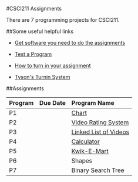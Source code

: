#CSCI211 Assignments

There are 7 programming projects for CSCI211.

##Some useful helpful links

* [Get software you need to do the assignments](https://github.com/CSUChico-CSCI211/CSCI211-Course-Materials/blob/master/Assignments/Software.md "Software")

* [Test a Program](https://github.com/CSUChico-CSCI211/CSCI211-Course-Materials/blob/master/Assignments/Testing.md "Testing")

* [How to turn in your assignment](https://github.com/CSUChico-CSCI211/CSCI211-Course-Materials/blob/master/Assignments/Turnin.md "How to Turnin")

* [Tyson's Turnin System](https://turnin.ecst.csuchico.edu/ "Turnin")

##Assignments

|Program | Due Date | Program Name |
|:-------|----------|:-------------|
|P1      |          |[Chart](https://github.com/CSUChico-CSCI211/CSCI211-Course-Materials/blob/master/Assignments/Chart.md "Chart")        |
|P2      |          |[Video Rating System](https://github.com/CSUChico-CSCI211/CSCI211-Course-Materials/blob/master/Assignments/VideoRatingSystem.md "Video Rating System")         |
|P3      |          |[Linked List of Videos](https://github.com/CSUChico-CSCI211/CSCI211-Course-Materials/blob/master/Assignments/LinkedListVideos.md "Linked List Videos")     |
|P4      |          |[Calculator](https://github.com/CSUChico-CSCI211/CSCI211-Course-Materials/blob/master/Assignments/Calculator.md "Calculator")       |
|P5      |          |[Kwik-E-Mart](https://github.com/CSUChico-CSCI211/CSCI211-Course-Materials/blob/master/Assignments/KwikEMart.md "Kwik-E-Mart")         |
|P6      |          |Shapes         |
|P7      |          |Binary Search Tree         |
